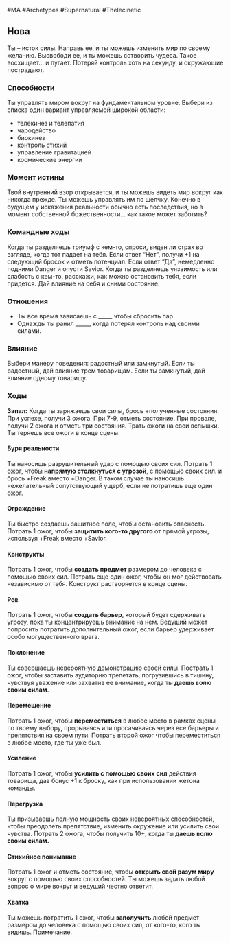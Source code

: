 #MA #Archetypes #Supernatural #Thelecinetic 

## Нова
Ты – исток силы. Направь ее, и ты можешь изменить мир по своему желанию. Высвободи ее, и ты можешь сотворить чудеса. Такое восхищает… и пугает. Потеряй контроль хоть на секунду, и окружающие пострадают.
### Способности
Ты управлять миром вокруг на фундаментальном уровне. Выбери из списка один вариант управляемой широкой области:
- телекинез и телепатия
- чародейство
- биокинез
- контроль стихий
- управление гравитацией
- космические энергии


### Момент истины
Твой внутренний взор открывается, и ты можешь видеть мир вокруг как никогда прежде. Ты можешь управлять им по щелчку. Конечно в будущем у искажения реальности обычно есть последствия, но в момент собственной божественности… как такое может заботить?

### Командные ходы
Когда ты разделяешь триумф с кем-то, спроси, виден ли страх во взгляде, когда тот падает на тебя. Если ответ “Нет”, получи +1 на следующий бросок и отметь потенциал. Если ответ “Да”, немедленно подними Danger и опусти Savior.
Когда ты разделяешь уязвимость или слабость с кем-то, расскажи, как можно остановить тебя, если придется. Дай влияние на себя и сними состояние.

### Отношения
- Ты все время зависаешь с  \_\_\_\_\_ чтобы сбросить пар.
- Однажды ты ранил  \_\_\_\_\_, когда потерял контроль над своими силами.

### Влияние
Выбери манеру поведения: радостный или замкнутый.
Если ты радостный, дай влияние трем товарищам.
Если ты замкнутый, дай влияние одному товарищу.


### Ходы 

**Запал:** Когда ты заряжаешь свои силы, брось +полученные состояния. При успехе, получи 3 ожога. При 7-9, отметь состояние. При провале, получи 2 ожога и отметь три состояния.
Трать ожоги на свои вспышки. Ты теряешь все ожоги в конце сцены.

#### Буря реальности
Ты наносишь разрушительный удар с помощью своих сил. Потрать 1 ожог, чтобы **напрямую столкнуться с угрозой**, с помощью своих сил. и брось +Freak вместо +Danger. В таком случае ты наносишь нежелательный сопутствующий ущерб, если не потратишь еще один ожог. 

#### Ограждение
Ты быстро создаешь защитное поле, чтобы остановить опасность. Потрать 1 ожог, чтобы **защитить кого-то другого** от прямой угрозы, используя +Freak вместо +Savior. 

#### Конструкты
Потрать 1 ожог, чтобы **создать предмет** размером до человека с помощью своих сил. Потрать еще один ожог, чтобы он мог действовать независимо от тебя. Конструкт растворяется в конце сцены. 

#### Ров
Потрать 1 ожог, чтобы **создать барьер**, который будет сдерживать угрозу, пока ты концентрируешь внимание на нем. Ведущий может попросить потратить дополнительный ожог, если барьер удерживает особо могущественного врага. 

#### Поклонение
Ты совершаешь невероятную демонстрацию своей силы. Пострать 1 ожог, чтобы заставить аудиторию трепетать, погрузившись в тишину, чувствуя уважение или захватив ее внимание, когда ты **даешь волю своим силам**. 

#### Перемещение
Потрать 1 ожог, чтобы **переместиться** в любое место в рамках сцены по твоему выбору, прорываясь или просачиваясь через все барьеры и препятствия на своем пути. Потрать второй ожог чтобы переместиться в любое место, где ты уже был. 

#### Усиление
Потрать 1 ожог, чтобы **усилить с помощью своих сил** действия товарища, дав бонус +1 к броску, как при использовании жетона команды. 

#### Перегрузка
Ты призываешь полную мощность своих невероятных способностей, чтобы преодолеть препятствие, изменить окружение или усилить свои чувства. Потрать 2 ожога, чтобы получить 10+, когда ты **даешь волю своим силам.** 

#### Стихийное понимание
Потрать 1 ожог и отметь состояние, чтобы **открыть свой разум миру** вокруг с помощью своих способностей. Ты можешь задать любой вопрос о мире вокруг и ведущий честно ответит.

#### Хватка
Ты можешь потратить 1 ожог, чтобы **заполучить** любой предмет размером до человека с помощью своих сил, от кого-то, кого ты видишь. 
Примечание.
